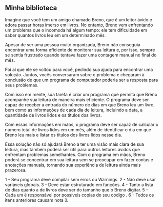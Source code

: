 ## Minha biblioteca
Imagine que você tem um amigo chamado Breno, que é um leitor ávido e adora passar horas imerso em livros. No entanto, Breno vem enfrentando um problema que o incomoda há algum tempo: ele tem dificuldade em saber quantos livros leu em um determinado mês.

Apesar de ser uma pessoa muito organizada, Breno não conseguia encontrar uma forma eficiente de monitorar sua leitura e, por isso, sempre se sentia frustrado quando tentava fazer uma contagem manual no final do mês.

Foi aí que ele se voltou para você, pedindo sua ajuda para encontrar uma solução. Juntos, vocês conversaram sobre o problema e chegaram à conclusão de que um programa de computador poderia ser a resposta para seus problemas.

Com isso em mente, sua tarefa é criar um programa que permita que Breno acompanhe sua leitura de maneira mais eficiente. O programa deve ser capaz de receber a entrada do número de dias em que Breno leu um livro, bem como as informações de cada dia de leitura, incluindo a data, a quantidade de livros lidos e os títulos dos livros.

Com essas informações em mãos, o programa deve ser capaz de calcular o número total de livros lidos em um mês, além de identificar o dia em que Breno leu mais e listar os títulos dos livros lidos nesse dia.

Essa solução não só ajudará Breno a ter uma visão mais clara de sua leitura, mas também poderá ser útil para outros leitores ávidos que enfrentam problemas semelhantes. Com o programa em mãos, Breno poderá se concentrar em sua leitura sem se preocupar em fazer contas e anotações manuais, tornando sua experiência de leitura ainda mais prazerosa.

1 - Seu programa deve compilar sem erros ou Warnings.
2 - Não deve usar variáveis globais.
3 - Deve estar estruturado em funções.
4 - Tanto a lista de dias quanto a de livros deve ser do tamanho que o Breno digitar.
5 - Cada um é responsável por possíveis copias do seu código .
6 - Todos os itens anteriores causam nota 0.